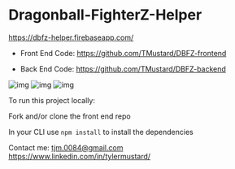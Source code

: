 # Dragonball-FighterZ-Helper

https://dbfz-helper.firebaseapp.com/

* Front End Code: https://github.com/TMustard/DBFZ-frontend

* Back End Code: https://github.com/TMustard/DBFZ-backend

![img](https://i.imgur.com/PJw9npS.png)
![img](https://i.imgur.com/bVjQ9IX.png)
![img](https://i.imgur.com/l9KM3Rr.png)

To run this project locally: 

Fork and/or clone the front end repo

In your CLI use `npm install` to install the dependencies 

Contact me: tjm.0084@gmail.com https://www.linkedin.com/in/tylermustard/

